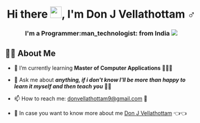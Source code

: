 <h1 align="center">  Hi there 
                     <img src="https://raw.githubusercontent.com/MartinHeinz/MartinHeinz/master/wave.gif" width="30px">, 
                     I'm Don J Vellathottam ♂️ 
</h1>


<h3 align="center">  I'm a Programmer:man_technologist: from India
                     <img src="https://github.com/yammadev/flag-icons/blob/bd4bcf4f4829002cd10416029e05ba89a7554af4/png/IN.png">
</h3>


## :raising_hand_man: About Me

<!--
**vellathottam/vellathottam** is a ✨ _special_ ✨ repository because its `README.md` (this file) appears on your GitHub profile.

Here are some ideas to get you started:

- 🔭 I’m currently working on ...

-👯 I’m looking to collaborate on ...

 -->

- 🌱 I’m currently learning **Master of Computer Applications** 🏫👨‍🎓

- 💬 Ask me about ***anything, if i don't know I'll be more than happy to learn it myself and then teach you*** 🤗😇

- 📫 How to reach me: donvellathottam9@gmail.com :incoming_envelope:

- 🤔 In case you want to know more about me [Don J Vellathottam](vellathottam.github.io) :point_left::point_left:

<!-- 😄 Pronouns: ...

- ⚡ Fun fact: ...

-->
